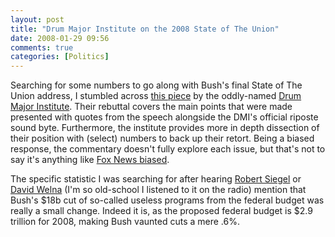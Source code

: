 ```yaml
---
layout: post
title: "Drum Major Institute on the 2008 State of The Union"
date: 2008-01-29 09:56
comments: true
categories: [Politics]
---
```

Searching for some numbers to go along with Bush's final State of The Union address, I stumbled across [this piece](http://www.drummajorinstitute.org/library/article.php?ID=6675) by the oddly-named [Drum Major Institute](http://www.drummajorinstitute.org/library/article.php?ID=6675).  Their rebuttal covers the main points that were made presented with quotes from the speech alongside the DMI's official riposte sound byte.  Furthermore, the institute provides more in depth dissection of their position with (select) numbers to back up their retort.  Being a biased response, the commentary doesn't fully explore each issue, but that's not to say it's anything like [Fox News biased](http://www.fair.org/index.php?page=1067).

The specific statistic I was searching for after hearing [Robert Siegel](http://www.npr.org/templates/story/story.php?storyId=2101185) or [David Welna](http://www.npr.org/templates/story/story.php?storyId=1934700) (I'm so old-school I listened to it on the radio) mention that Bush's $18b cut of so-called useless programs from the federal budget was really a small change.  Indeed it is, as the proposed federal budget is $2.9 trillion for 2008, making Bush vaunted cuts a mere .6%.
